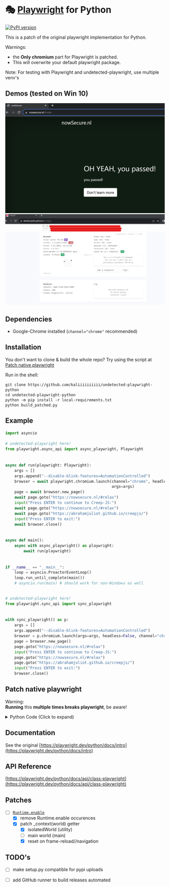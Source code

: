 # 🎭 [Playwright](https://playwright.dev) for Python 
[![PyPI version](https://badge.fury.io/py/playwright.svg)](https://pypi.python.org/pypi/playwright/)

This is a patch of the original playwright implementation for Python.

Warnings: 
* the **Only chromium** part for Playwright is patched.
* This will overwrite your default playwright package.

Note: For testing with Playwright and undetected-playwright, use multiple venv's

## Demos (tested on Win 10)
![img.png](assets/nowsecure_nl.png)
![img.png](assets/creep_js.png)


## Dependencies

* Google-Chrome installed (`channel="chrome"` recommended)

## Installation

You don't want to clone & build the whole repo? Try using the script at [Patch native playwright](#Patch-native-playwright)

Run in the shell:
```
git clone https://github.com/kaliiiiiiiiii/undetected-playwright-python
cd undetected-playwright-python
python -m pip install -r local-requirements.txt
python build_patched.py
```

[//]: # (run `pip install undetected-playwright-python` in your terminal)

## Example

```python
import asyncio

# undetected-playwright here!
from playwright.async_api import async_playwright, Playwright


async def run(playwright: Playwright):
    args = []
    args.append("--disable-blink-features=AutomationControlled")
    browser = await playwright.chromium.launch(channel="chrome", headless=False,
                                               args=args)
    page = await browser.new_page()
    await page.goto("https://nowsecure.nl/#relax")
    input("Press ENTER to continue to Creep-JS:")
    await page.goto("https://nowsecure.nl/#relax")
    await page.goto("https://abrahamjuliot.github.io/creepjs/")
    input("Press ENTER to exit:")
    await browser.close()


async def main():
    async with async_playwright() as playwright:
        await run(playwright)


if __name__ == "__main__":
    loop = asyncio.ProactorEventLoop()
    loop.run_until_complete(main())
    # asyncio.run(main) # should work for non-Windows as well
```

```py

# undetected-playwright here!
from playwright.sync_api import sync_playwright


with sync_playwright() as p:
    args = []
    args.append("--disable-blink-features=AutomationControlled")
    browser = p.chromium.launch(args=args, headless=False, channel="chrome")
    page = browser.new_page()
    page.goto("https://nowsecure.nl/#relax")
    input("Press ENTER to continue to Creep-JS:")
    page.goto("https://nowsecure.nl/#relax")
    page.goto("https://abrahamjuliot.github.io/creepjs/")
    input("Press ENTER to exit:")
    browser.close()
```

## Patch native playwright
Warning: \
**Running** this **multiple times breaks playwright**, be aware!

<details>
<summary>Python Code (Click to expand)</summary>

```python
import re
import os
import playwright

def patch_driver(path: str):
    # patch driver
    print(f'[PATCH] patching driver for "{path}"', file=sys.stderr)

    def replace(path: str, old_str: str, new_str: str):
        with open(path, "r") as f:
            content = f.read()
            content = content.replace(old_str, new_str)
        with open(path, "w") as f:
            f.write(content)

    server_path = path + "/package/lib/server"
    chromium_path = server_path + "/chromium"

    # comment out all "Runtime.enable" occurences
    cr_devtools_path = chromium_path + "/crDevTools.js"
    replace(cr_devtools_path, "session.send('Runtime.enable')", "/*session.send('Runtime.enable'), */")

    cr_page_path = chromium_path + "/crPage.js"
    with open(cr_page_path, "r") as f:
        cr_page = f.read()
        cr_page = cr_page.replace("this._client.send('Runtime.enable', {}),",
                                  "/*this._client.send('Runtime.enable', {}),*/")
        cr_page = cr_page.replace("session._sendMayFail('Runtime.enable');",
                                  "/*session._sendMayFail('Runtime.enable');*/")
    with open(cr_page_path, "w") as f:
        f.write(cr_page)

    cr_sv_worker_path = chromium_path + "/crServiceWorker.js"
    replace(cr_sv_worker_path, "session.send('Runtime.enable', {}).catch(e => {});",
            "/*session.send('Runtime.enable', {}).catch(e => {});*/")

    # patch ExecutionContext eval to still work
    frames_path = server_path + "/frames.js"

    _context_re = re.compile(r".*\s_context?\s*\(world\)\s*\{(?:[^}{]+|\{(?:[^}{]+|\{[^}{]*\})*\})*\}")
    _context_replacement = \
        " async _context(world) {\n" \
        """
        // atm ignores world_name
        if (this._isolatedContext == undefined) {
          var worldName = "utility"
          var result = await this._page._delegate._mainFrameSession._client.send('Page.createIsolatedWorld', {
            frameId: this._id,
            grantUniveralAccess: true,
            worldName: worldName
          });
          var crContext = new _crExecutionContext.CRExecutionContext(this._page._delegate._mainFrameSession._client, {id:result.executionContextId})
          this._isolatedContext = new _dom.FrameExecutionContext(crContext, this, worldName)
        }
        return this._isolatedContext
        \n""" \
        "}"
    clear_re = re.compile(
        r".\s_onClearLifecycle?\s*\(\)\s*\{")
    clear_repl = \
        " _onClearLifecycle() {\n" \
        """
        this._isolatedContext = undefined;
        """

    with open(frames_path, "r") as f:
        frames_js = f.read()
        frames_js = "// undetected-playwright-patch - custom imports\n" \
                    "var _crExecutionContext = require('./chromium/crExecutionContext')\n" \
                    "var _dom =  require('./dom')\n" \
                    + "\n" + frames_js

        # patch _context function
        frames_js = _context_re.subn(_context_replacement, frames_js, count=1)[0]
        frames_js = clear_re.subn(clear_repl, frames_js, count=1)[0]

    with open(frames_path, "w") as f:
        f.write(frames_js)

driver_module_path = os.path.dirname(playwright.__file__) + "/driver"
patch_driver(driver_module_path)
```
</details>

## Documentation

See the original
[https://playwright.dev/python/docs/intro](https://playwright.dev/python/docs/intro)

## API Reference

[https://playwright.dev/python/docs/api/class-playwright](https://playwright.dev/python/docs/api/class-playwright)



## Patches
- [ ] [`Runtime.enable`](https://chromedevtools.github.io/devtools-protocol/tot/Runtime/#method-enable)
  - [x] remove Runtime.enable occurences
  - [x] patch _context(world) getter
    - [x] isolatedWorld (utility)
    - [ ] main world (main)
    - [x] reset on frame-reload//navigation

## TODO's

- [ ] make setup.py compatible for pypi uploads
- [ ] add GitHub runner to build releases automated

